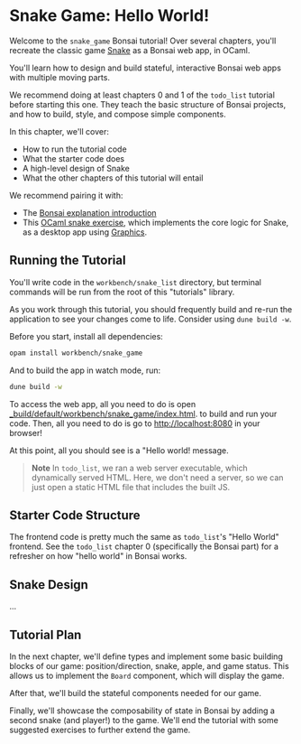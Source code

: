 # Snake Game: Hello World!

Welcome to the `snake_game` Bonsai tutorial!
Over several chapters, you'll recreate the classic game [Snake](https://en.wikipedia.org/wiki/Snake_(video_game_genre))
as a Bonsai web app, in OCaml.

You'll learn how to design and build stateful, interactive Bonsai web apps with multiple moving parts.

We recommend doing at least chapters 0 and 1 of the `todo_list` tutorial before starting this one.
They teach the basic structure of Bonsai projects, and how to build, style, and compose simple components.

In this chapter, we'll cover:

- How to run the tutorial code
- What the starter code does
- A high-level design of Snake
- What the other chapters of this tutorial will entail

We recommend pairing it with:

- The [Bonsai explanation introduction](https://bonsai.red/00-introduction.html)
- This [OCaml snake exercise](https://github.com/janestreet/learn-ocaml-workshop/tree/master/03-snake),
  which implements the core logic for Snake, as a desktop app using [Graphics](https://github.com/ocaml/graphics).

## Running the Tutorial

You'll write code in the `workbench/snake_list` directory, but terminal commands will be run
from the root of this "tutorials" library.

As you work through this tutorial, you should frequently build and re-run the application
to see your changes come to life. Consider using `dune build -w`.

Before you start, install all dependencies:

<!-- $MDX skip -->
```sh
opam install workbench/snake_game
```

And to build the app in watch mode, run:

<!-- $MDX skip -->
```sh
dune build -w
```

To access the web app, all you need to do is open [_build/default/workbench/snake_game/index.html](../../_build/default/workbench/snake_game/index.html).
to build and run your code. Then, all you need to do is go to [http://localhost:8080](http://localhost:8080) in your browser!

At this point, all you should see is a "Hello world! message.

> **Note** In `todo_list`, we ran a web server executable, which dynamically served HTML.
> Here, we don't need a server, so we can just open a static HTML file that includes the
> built JS.

## Starter Code Structure

The frontend code is pretty much the same as `todo_list`'s "Hello World" frontend.
See the `todo_list` chapter 0 (specifically the Bonsai part) for a refresher on
how "hello world" in Bonsai works.

## Snake Design

...

## Tutorial Plan

In the next chapter, we'll define types and implement some basic building
blocks of our game: position/direction, snake, apple, and game status.
This allows us to implement the `Board` component, which will display the game.

After that, we'll build the stateful components needed for our game.

Finally, we'll showcase the composability of state in Bonsai by adding a second
snake (and player!) to the game. We'll end the tutorial with some suggested exercises
to further extend the game.
